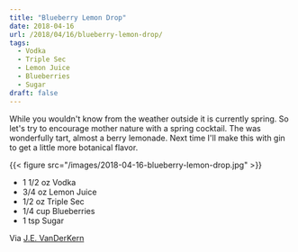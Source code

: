 ```yaml
---
title: "Blueberry Lemon Drop"
date: 2018-04-16
url: /2018/04/16/blueberry-lemon-drop/
tags:
  - Vodka
  - Triple Sec
  - Lemon Juice
  - Blueberries
  - Sugar
draft: false
---
```


While you wouldn't know from the weather outside it is currently spring. So let's try to encourage mother nature with a spring cocktail. The was wonderfully tart, almost a berry lemonade. Next time I'll make this with gin to get a little more botanical flavor.

{{< figure src="/images/2018-04-16-blueberry-lemon-drop.jpg" >}}

* 1 1/2 oz Vodka
* 3/4 oz Lemon Juice
* 1/2 oz Triple Sec
* 1/4 cup Blueberries
* 1 tsp Sugar


Via [J.E. VanDerKern](https://www.instagram.com/p/BI3Y4_6gNw6/)